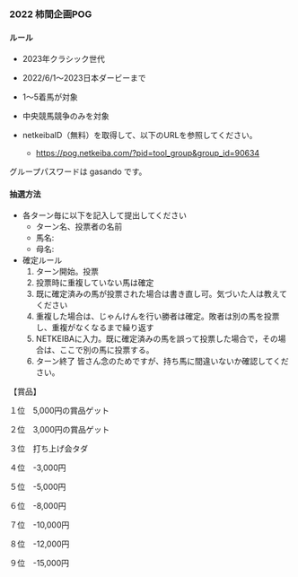 ### 2022 柿間企画POG

#### ルール
* 2023年クラシック世代
* 2022/6/1～2023日本ダービーまで
* 1～5着馬が対象
* 中央競馬競争のみを対象

* netkeibaID（無料）を取得して、以下のURLを参照してください。
   * https://pog.netkeiba.com/?pid=tool_group&group_id=90634

グループパスワードは gasando です。

#### 抽選方法
* 各ターン毎に以下を記入して提出してください
  * ターン名、投票者の名前
  * 馬名:
  * 母名:
* 確定ルール
  1. ターン開始。投票   
  1. 投票時に重複していない馬は確定
    2. 既に確定済みの馬が投票された場合は書き直し可。気づいた人は教えてください 
  3. 重複した場合は、じゃんけんを行い勝者は確定。敗者は別の馬を投票し、重複がなくなるまで繰り返す
  4. NETKEIBAに入力。既に確定済みの馬を誤って投票した場合で，その場合は、ここで別の馬に投票する。
  6. ターン終了
皆さん念のためですが、持ち馬に間違いないか確認してください。

 

【賞品】

１位　5,000円の賞品ゲット

２位　3,000円の賞品ゲット

３位　打ち上げ会タダ

４位　-3,000円

５位　-5,000円

６位　-8,000円

７位　-10,000円

８位　-12,000円

９位　-15,000円
